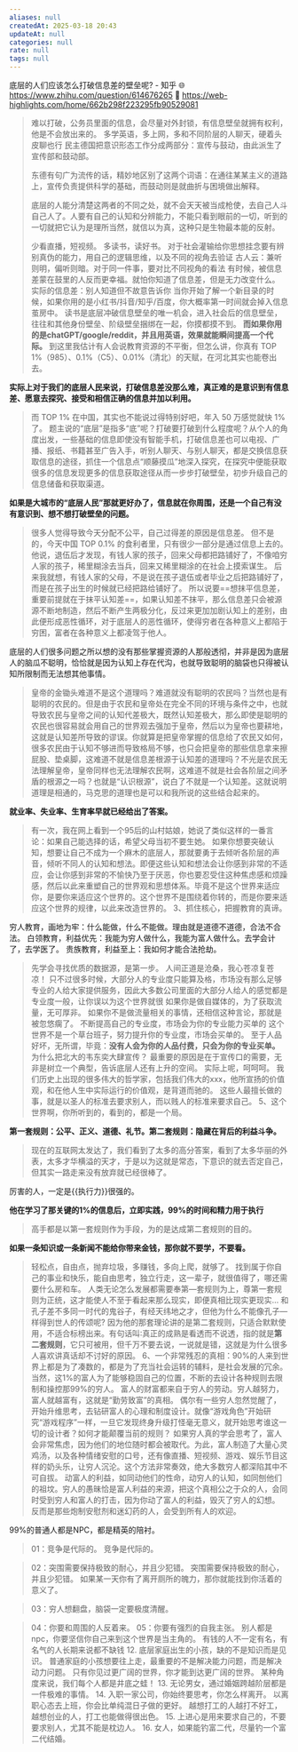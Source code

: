 ```yaml
---
aliases: null
createdAt: 2025-03-18 20:43
updateAt: null
categories: null
rate: null
tags: null
---
```

底层的人们应该怎么打破信息差的壁垒呢? - 知乎
🌐 <https://www.zhihu.com/question/614676265>
🔗 <https://web-highlights.com/home/662b298f223295fb90529081>
> 难以打破，公务员里面的信息，会尽量对外封锁，有信息壁垒就拥有权利，他是不会放出来的。
> 多学英语，多上网，多和不同阶层的人聊天，硬着头皮聊也行
> 民主德国把意识形态工作分成两部分：宣传与鼓动，由此派生了宣传部和鼓动部。
> 
> 东德有句广为流传的话，精妙地区别了这两个词语：在通往某某主义的道路上，宣传负责提供科学的基础，而鼓动则是就曲折与困境做出解释。
> 
> 底层的人能分清楚这两者的不同之处，就不会天天被当成枪使，去自己人斗自己人了。人要有自己的认知和分辨能力，不能只看到眼前的一切，听到的一切就把它认为是理所当然，就信以为真，这种只是生物最本能的反射。
> 
> 少看直播，短视频。
多读书，读好书。
对于社会灌输给你思想挂念要有辨别真伪的能力，用自己的逻辑思维，以及不同的视角去验证
> 古人云：兼听则明，偏听则暗。对于同一件事，要对比不同视角的看法
> 有时候，被信息差蒙在鼓里的人反而更幸福。就怕你知道了信息差，但是无力改变什么。
> 实际的信息差：别人知道但不故意告诉你
> 当你开始了解一个新目录的时候，如果你用的是小红书/抖音/知乎/百度，你大概率第一时间就会掉入信息茧房中。
> 读书是底层冲破信息壁垒的唯一机会，进入社会后的信息壁垒，往往和其他身份壁垒、阶级壁垒捆绑在一起，你摸都摸不到。
> **而如果你用的是chatGPT/google/reddit，并且用英语，效果就能瞬间提高一个代际。**
> 到这里我估计有人会说教育资源的不平衡，但怎么讲，你真有 TOP 1%（985）、0.1%（C5）、0.01%（清北）的天赋，在河北其实也能卷出去。

**实际上对于我们的底层人民来说，打破信息差没那么难，真正难的是意识到有信息差、愿意去探究、接受和相信正确的信息并加以利用。**

> 而 TOP 1% 在中国，其实也不能说过得特别好吧，年入 50 万感觉就快 1% 了。
> 题主说的“底层”是指多“底”呢？打破要打破到什么程度呢？从个人的角度出发，一些基础的信息即使没有智能手机，打破信息差也可以电视、广播、报纸、书籍甚至广告入手，听别人聊天、与别人聊天，都是交换信息获取信息的途径，抓住一个信息点“顺藤摸瓜”地深入探究，在探究中便能获取很多的信息发现更多的信息获取途径从而一步步打破壁垒，初步升级自己的信息储备和获取渠道。

 **如果是大城市的“底层人民”那就更好办了，信息就在你周围，还是一个自己有没有意识到、想不想打破壁垒的问题。**


> 很多人觉得导致今天分配不公平，自己过得差的原因是信息差。
但不是的，今天中国 TOP 0.1% 的食利者里，只有很少一部分是通过信息上去的。
> 他说，退伍后才发现，有钱人家的孩子，回来父母都把路铺好了，不像咱穷人家的孩子，稀里糊涂去当兵，回来又稀里糊涂的在社会上摸索谋生。
后来我就想，有钱人家的父母，不是说在孩子退伍或者毕业之后把路铺好了，而是在孩子出生的时候就已经把路给铺好了。
> 所以说要==想抹平信息差，重要前提就在于抹平认知差==，如果认知差不抹平，那么信息差只会被源源不断地制造，然后不断产生两极分化，反过来更加加剧认知上的差别，由此便形成恶性循环，对于底层人的恶性循环，使得穷者在各种意义上都陷于穷困，富者在各种意义上都凌驾于他人。

底层的人们很多问题之所以想的没有那些掌握资源的人那般透彻，并非是因为底层人的脑瓜不聪明，恰恰就是因为认知上存在代沟，也就导致聪明的脑袋也只得被认知所限制而无法想其他事情。

> 皇帝的金锄头难道不是这个道理吗？难道就没有聪明的农民吗？当然也是有聪明的农民的。但是由于农民和皇帝处在完全不同的环境与条件之中，也就导致农民与皇帝之间的认知代差极大，既然认知差极大，那么即使是聪明的农民也很容易就会用自己的世界观去强加于皇帝，然后以为皇帝也要耕地，这就是认知差所导致的谬误。你就算是把皇帝掌握的信息给了农民又如何，很多农民由于认知不够进而导致格局不够，也只会把皇帝的那些信息拿来擦屁股、垫桌脚，这难道不就是信息差根源于认知差的道理吗？不光是农民无法理解皇帝，皇帝同样也无法理解农民啊，这难道不就是社会各阶层之间矛盾的根源之一吗？也就是“认识根源”，说白了不就是一个认知差。这就说明道理是相通的，马克思的道理也是可以和我所说的这些结合起来的。

**就业率、失业率、生育率早就已经给出了答案。**
> 有一次，我在网上看到一个95后的山村姑娘，她说了类似这样的一番言论：如果自己能选择的话，希望父母当初不要生她。
> 如果你想要突破认知，想要让自己不成为一个麻木的底层人，那就要勇于去倾听各阶层的声音，倾听不同人的认知和想法。即便这些认知和想法会让你感到非常的不适应，会让你感到非常的不愉快乃至于厌恶，你也要忍受住这种焦虑感和烦躁感，然后以此来重塑自己的世界观和思想体系。毕竟不是这个世界来适应你，是要你来适应这个世界的。这个世界不是围绕着你转的，而是你要来适应这个世界的规律，以此来改造世界的。
> 3、抓住核心，把握教育的真谛。

穷人教育，画地为牢：什么能做，什么不能做。理由就是道德不道德，合法不合法。
白领教育，利益优先：我能为穷人做什么，我能为富人做什么。去学会计了，去学医了。
贵族教育，利益至上：我如何才能合法抢劫。

> 先学会寻找优质的数据源，是第一步。
> 人间正道是沧桑，我心苍凉复苍凉！
> 只不过很多时候，大部分人的专业度只能算及格，市场没有那么足够专业的人给大家提供服务，因此大多数公司里面的大部分人给人的感觉都是专业度一般，让你误以为这个世界就很
> 如果你是做自媒体的，为了获取流量，无可厚非。
如果你不是做流量相关的事情，还相信这种言论，那就是被忽悠瘸了。
不断提高自己的专业度，市场会为你的专业能力买单的
这个世界不是一个草台班子，努力提升你的专业度，市场会买单的。
至于人品好坏，无所谓，毕竟：**没有人会为你的人品付费，只会为你的专业买单。**
> 为什么把北大的韦东奕大肆宣传？
最重要的原因是在于宣传口的需要，无非是树立一个典型，告诉底层人还有上升的空间。
实际上呢，呵呵呵。
> 我们历史上出现的很多伟大的哲学家，包括我们伟大的xxx，他所宣扬的价值观，和在他人生中实际运行的价值观，是背道而驰的。
> 这些人最擅长做的事，就是以圣人的标准去要求别人，而以贱人的标准来要求自己。
> 5、这个世界啊，你所听到的，看到的，都是一个局。

**第一套规则：公平、正义、道德、礼节。第二套规则：隐藏在背后的利益斗争。**
> 现在的互联网太发达了，我们看到了太多的高分答案，看到了太多华丽的外表，太多才华横溢的天才，于是以为这就是常态，下意识的就去否定自己，但其实一路走来没有放弃就已经很棒了。

厉害的人，一定是{{执行力}}很强的。

**他在学习了那关键的1%的信息后，立即实践，99%的时间和精力用于执行**
> 高手都是以第一套规则作为手段，为的是达成第二套规则的目的。

 **如果一条知识或一条新闻不能给你带来金钱，那你就不要学，不要看。**
 
> 轻松点，自由点，抛弃垃圾，多赚钱，多向上爬，就够了。
> 找到属于你自己的事业和快乐，能自由思考，独立行走，这一辈子，就很值得了，哪还需要什么房和车。
> 人类无论怎么发展都需要奉第—套规则为上，尊第一套规则为正统，这才能使人不至于看起来那么现实，即便真相比现实更现实…
> 和孔子差不多同一时代的鬼谷子，有经天纬地之才，但他为什么不能像孔子—样得到世人的传颂呢?
因为他的那套理论讲的是第二套规则，只适合默默使用，不适合标榜出来。有句话叫∶真正的成熟是看透而不说透，指的就是**第二套规则**，它只可被用，但千万不要去说，一说就是错，这就是为什么很多人喜欢讲真话却不讨好的原因。
> 6、一个非常残忍的真相：90%的人来到世界上都是为了凑数的，都是为了充当社会运转的辅料，是社会发展的冗余。
> 当然，这1%的富人为了能够稳固自己的位置，不断的去设计各种规则去限制和操控那99%的穷人。
> 富人的财富都来自于穷人的劳动。穷人越努力，富人就越富有，这就是“勤劳致富”的真相。
> 偶尔有一些穷人忽然觉醒了，开始升维思考，去钻研富人的心理和制度设计。就像“游戏角色”开始研究“游戏程序”一样，一旦它发现终身升级打怪毫无意义，就开始思考谁这一切的设计者？如何才能颠覆当前的规则？
如果穷人真的学会思考了，富人会非常焦虑，因为他们的地位随时都会被取代。为此，富人制造了大量心灵鸡汤，以及各种情绪安慰的口号，还有像直播、短视频、游戏、娱乐节目这样的奶头乐，让穷人沉沦。这个方法非常奏效，绝大多数穷人都深陷其中不可自拔。
> 动富人的利益，如同动他们的性命，动穷人的认知，如同刨他们的祖坟。穷人的愚昧恰是富人利益的来源，把这个真相公之于众的人，会同时受到穷人和富人的打击，因为你动了富人的利益，毁灭了穷人的幻想。
反而是那些炮制安慰剂和迷幻药的人，会受到所有人的欢迎。

99%的普通人都是NPC，都是精英的陪衬。
> 01：竞争是代际的。
> 竞争是代际的。

> 02：突围需要保持极致的耐心，并且少犯错。
> 突围需要保持极致的耐心，并且少犯错。
> 如果某一天你有了离开厕所的魄力，那你就能找到你活着的意义了。

> 03：穷人想翻盘，脑袋一定要极度清醒。

> 04：你要和周围的人反着来。
> 05：你要有强烈的自我主张。
> 别人都是npc，你要坚信你自己来到这个世界是当主角的。
> 有钱的人不一定有名，有名气的人长期来说都不缺钱
> 12. 底层家庭出生的小孩，缺的不是知识而是见识。
> 普通家庭的小孩想要往上走，最重要的不是解决能力问题，而是解决动力问题。
> 只有你见过更广阔的世界，你才能到达更广阔的世界。
某种角度来说，我们每个人都是井底之蛙！
> 13. 无论男女，通过婚姻跨越阶层都是一件极难的事情。
> 14. 入职一家公司，你始终要思考，你怎么样离开。
> 以离职心态去上班，你会比单纯混日子做的更好。
> 越想打工的人越打不好工，越想创业的人，打工也能做得很出色。
> 15. 上进心是用来要求自己的，不要要求别人，尤其不能是枕边人。
> 16. 女人，如果能钓富二代，尽量钓一个富二代结婚。
